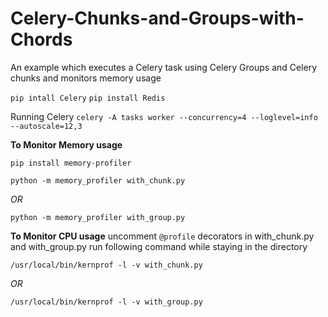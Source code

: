 # Celery-Chunks-and-Groups-with-Chords
An example which executes a Celery task using Celery Groups and Celery chunks and monitors memory usage

`pip intall Celery`
`pip install Redis`

Running Celery
`celery -A tasks worker --concurrency=4 --loglevel=info --autoscale=12,3`

**To Monitor Memory usage**

`pip install memory-profiler`

`python -m memory_profiler with_chunk.py`

 *OR*

 `python -m memory_profiler with_group.py`
 
 **To Monitor CPU usage**
uncomment `@profile` decorators in with_chunk.py and with_group.py
run following command while staying in the directory

`/usr/local/bin/kernprof -l -v with_chunk.py`

*OR*

`/usr/local/bin/kernprof -l -v with_group.py`
